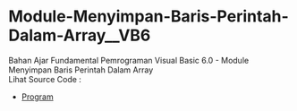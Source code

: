 # Module-Menyimpan-Baris-Perintah-Dalam-Array__VB6
Bahan Ajar Fundamental Pemrograman Visual Basic 6.0 - Module Menyimpan Baris Perintah Dalam Array<br>
Lihat Source Code : <br>
- <a href="https://github.com/RizkyKhapidsyah/Module-Menyimpan-Baris-Perintah-Dalam-Array__VB6/blob/main/Module1.bas">Program</a>
